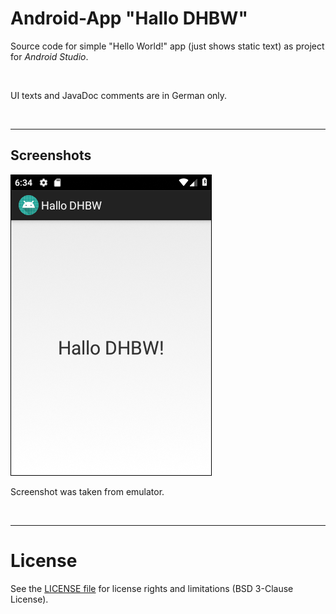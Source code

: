 # Android-App "Hallo DHBW"

Source code for simple "Hello World!" app (just shows static text) as project for *Android Studio*.

<br>

UI texts and JavaDoc comments are in German only.

<br>

----
## Screenshots

![Screenshot 1](screenshot_1.png)

Screenshot was taken from emulator.

<br>

----
# License

See the [LICENSE file](LICENSE.md) for license rights and limitations (BSD 3-Clause License).
